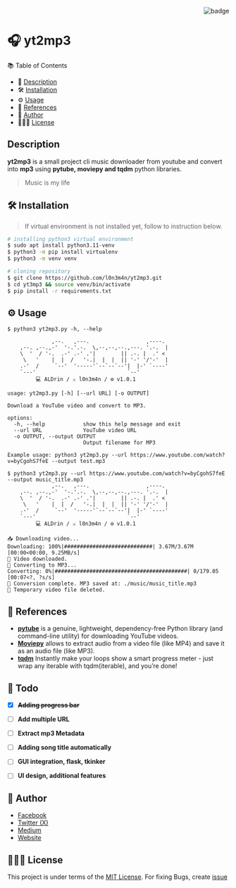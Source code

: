 <p align="right"><img src="https://visitor-badge.laobi.icu/badge?page_id=l0n3m4n" alt="badge"/></p>

# 🎧 yt2mp3     
📚 Table of Contents
- 📜 [Description](#-description)
- 🛠️ [Installation](#-installation)
- ⚙️ [Usage](#-usage)
- 💁 [References](#-references)
- 📌 [Author](#-author)
- 👨🏾‍⚖️ [License](#-license)

## Description  
**yt2mp3** is a small project cli music downloader from youtube and convert into **mp3** using **pytube, moviepy and tqdm** python libraries.
> Music is my life
## 🛠️ Installation 
>If virtual environment is not installed yet, follow to instruction below.
```bash
# installing python3 virtual environment
$ sudo apt install python3.11-venv
$ python3 -m pip install virtualenv 
$ python3 -m venv venv 
```

```bash
# cloning repository
$ git clone https://github.com/l0n3m4n/yt2mp3.git
$ cd yt3mp3 && source venv/bin/activate
$ pip install -r requirements.txt
```
## ⚙️ Usage 
```shell
$ python3 yt2mp3.py -h, --help

              ,--.   ,---.                  ,----.  
    ,--. ,--.,-'  '-.'.-.  \,--,--,--.,---. '.-.  | 
    \  '  / '-.  .-' .-' .'|        || .-. |  .' <  
     \   '    |  |  /   '-.|  |  |  || '-' '/'-'  | 
    .-'  /     `--'  '-----'`--`--`--'|  |-' `----'  
    `---'                             `--'   
         💻 ALDrin / ⚔️ l0n3m4n / ⚙️ v1.0.1  

usage: yt2mp3.py [-h] [--url URL] [-o OUTPUT]

Download a YouTube video and convert to MP3.

options:
  -h, --help            show this help message and exit
  --url URL             YouTube video URL
  -o OUTPUT, --output OUTPUT
                        Output filename for MP3

Example usage: python3 yt2mp3.py --url https://www.youtube.com/watch?v=byCgohS7feE --output test.mp3
```

```shell
$ python3 yt2mp3.py --url https://www.youtube.com/watch?v=byCgohS7feE --output music_title.mp3
              ,--.   ,---.                  ,----.  
    ,--. ,--.,-'  '-.'.-.  \,--,--,--.,---. '.-.  | 
    \  '  / '-.  .-' .-' .'|        || .-. |  .' <  
     \   '    |  |  /   '-.|  |  |  || '-' '/'-'  | 
    .-'  /     `--'  '-----'`--`--`--'|  |-' `----'  
    `---'                             `--'   
         💻 ALDrin / ⚔️ l0n3m4n / ⚙️ v1.0.1  

📥 Downloading video...
Downloading: 100%|############################| 3.67M/3.67M [00:00<00:00, 9.25MB/s]
💾 Video downloaded.
🎵 Converting to MP3...
Converting: 0%|##########################################| 0/179.05 [00:07<?, ?s/s]
💽 Conversion complete. MP3 saved at: ./music/music_title.mp3                                                                               
🚮 Temporary video file deleted.
```
## 💁 References
- [**pytube**](https://pypi.org/project/pytube/) is a genuine, lightweight, dependency-free Python library (and command-line utility) for downloading YouTube videos.
- [**Moviepy**](https://pypi.org/project/moviepy/) allows to extract audio from a video file (like MP4) and save it as an audio file (like MP3).
- [**tqdm**](https://pypi.org/project/tqdm/) Instantly make your loops show a smart progress meter - just wrap any iterable with tqdm(iterable), and you’re done!

## 📝 Todo
- [x] **~~Adding progress bar~~**
- [ ] **Add multiple URL**
- [ ] **Extract mp3 Metadata**
- [ ] **Adding song title automatically**
- [ ] **GUI integration, flask, tkinker**
- [ ] **UI design, additional features**



## 📌 Author
- [Facebook](https://facebook.com/l0n3m4n)
- [Twitter (X)](https://twitter.com/l0n3m4n)
- [Medium](https://medium.com/l0n3m4n)
- [Website](https://l0n3m4n.github.io)

## 👨🏾‍⚖️ License
This project is under terms of the [MIT License](LICENSE). For fixing Bugs, create [issue](https://github.com/l0n3m4n/yt2mp3/issues/new)

